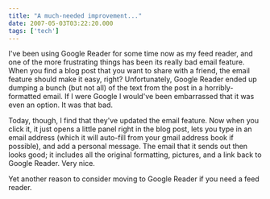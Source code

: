 ```yaml
---
title: "A much-needed improvement..."
date: 2007-05-03T03:22:20.000
tags: ['tech']
---
```


I've been using Google Reader for some time now as my feed reader, and one of the more frustrating things has been its really bad email feature. When you find a blog post that you want to share with a friend, the email feature should make it easy, right? Unfortunately, Google Reader ended up dumping a bunch (but not all) of the text from the post in a horribly-formatted email. If I were Google I would've been embarrassed that it was even an option. It was that bad.

Today, though, I find that they've updated the email feature. Now when you click it, it just opens a little panel right in the blog post, lets you type in an email address (which it will auto-fill from your gmail address book if possible), and add a personal message. The email that it sends out then looks good; it includes all the original formatting, pictures, and a link back to Google Reader. Very nice.

Yet another reason to consider moving to Google Reader if you need a feed reader.
